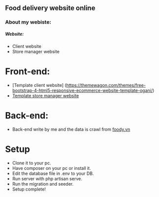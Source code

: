 ## Food delivery website online 

### About my webiste:
##### Website: 
- Client website
- Store manager website
# Front-end: 
- [Template client website] (https://themewagon.com/themes/free-bootstrap-4-html5-responsive-ecommerce-website-template-ogani/)
- [Template store manager website](https://www.bootstrapdash.com/product/corona-free/)
# Back-end:
- Back-end write by me and the data is crawl from [foody.vn](https://www.foody.vn/ha-noi)
# Setup
- Clone it to your pc.
- Have composer on your pc or install it.
- Edit the database file in .env to your DB.
- Run server with php artisan serve.
- Run the migration and seeder.
- Setup complete!
